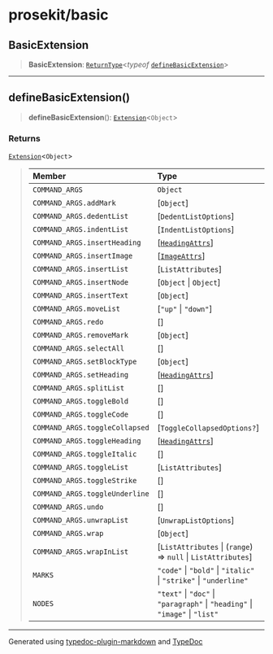 # prosekit/basic

<a id="BasicExtension" name="BasicExtension"></a>

## BasicExtension

> **BasicExtension**: [`ReturnType`]( https://www.typescriptlang.org/docs/handbook/utility-types.html#returntypetype )\<*typeof* [`defineBasicExtension`](basic.md#defineBasicExtension)\>

***

<a id="defineBasicExtension" name="defineBasicExtension"></a>

## defineBasicExtension()

> **defineBasicExtension**(): [`Extension`](core.md#ExtensionT)\<`Object`\>

### Returns

[`Extension`](core.md#ExtensionT)\<`Object`\>

> | Member | Type | Description |
> | :------ | :------ | :------ |
> | `COMMAND_ARGS` | `Object` | - |
> | `COMMAND_ARGS.addMark` | [`Object`] | - |
> | `COMMAND_ARGS.dedentList` | [`DedentListOptions`] | - |
> | `COMMAND_ARGS.indentList` | [`IndentListOptions`] | - |
> | `COMMAND_ARGS.insertHeading` | [[`HeadingAttrs`](extensions/heading.md#HeadingAttrs)] | - |
> | `COMMAND_ARGS.insertImage` | [[`ImageAttrs`](extensions/image.md#ImageAttrs)] | - |
> | `COMMAND_ARGS.insertList` | [`ListAttributes`] | - |
> | `COMMAND_ARGS.insertNode` | [`Object` \| `Object`] | - |
> | `COMMAND_ARGS.insertText` | [`Object`] | - |
> | `COMMAND_ARGS.moveList` | [`"up"` \| `"down"`] | - |
> | `COMMAND_ARGS.redo` | [] | - |
> | `COMMAND_ARGS.removeMark` | [`Object`] | - |
> | `COMMAND_ARGS.selectAll` | [] | - |
> | `COMMAND_ARGS.setBlockType` | [`Object`] | - |
> | `COMMAND_ARGS.setHeading` | [[`HeadingAttrs`](extensions/heading.md#HeadingAttrs)] | - |
> | `COMMAND_ARGS.splitList` | [] | - |
> | `COMMAND_ARGS.toggleBold` | [] | - |
> | `COMMAND_ARGS.toggleCode` | [] | - |
> | `COMMAND_ARGS.toggleCollapsed` | [`ToggleCollapsedOptions?`] | - |
> | `COMMAND_ARGS.toggleHeading` | [[`HeadingAttrs`](extensions/heading.md#HeadingAttrs)] | - |
> | `COMMAND_ARGS.toggleItalic` | [] | - |
> | `COMMAND_ARGS.toggleList` | [`ListAttributes`] | - |
> | `COMMAND_ARGS.toggleStrike` | [] | - |
> | `COMMAND_ARGS.toggleUnderline` | [] | - |
> | `COMMAND_ARGS.undo` | [] | - |
> | `COMMAND_ARGS.unwrapList` | [`UnwrapListOptions`] | - |
> | `COMMAND_ARGS.wrap` | [`Object`] | - |
> | `COMMAND_ARGS.wrapInList` | [`ListAttributes` \| (`range`) => `null` \| `ListAttributes`] | - |
> | `MARKS` | `"code"` \| `"bold"` \| `"italic"` \| `"strike"` \| `"underline"` | - |
> | `NODES` | `"text"` \| `"doc"` \| `"paragraph"` \| `"heading"` \| `"image"` \| `"list"` | - |
>

***

Generated using [typedoc-plugin-markdown](https://www.npmjs.com/package/typedoc-plugin-markdown) and [TypeDoc](https://typedoc.org/)
